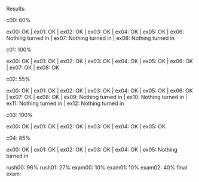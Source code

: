 Results:

c00: 60%

ex00: OK | ex01: OK | ex02: OK | ex03: OK | ex04: OK | ex05: OK | ex06: Nothing turned in | ex07: Nothing turned in | ex08: Nothing turned in

c01: 100%

ex00: OK | ex01: OK | ex02: OK | ex03: OK | ex04: OK | ex05: OK | ex06: OK | ex07: OK | ex08: OK

c02: 55%

ex00: OK | ex01: OK | ex02: OK | ex03: OK | ex04: OK | ex05: OK | ex06: OK | ex07: OK | ex08: OK | ex09: Nothing turned in | ex10: Nothing turned in | ex11: Nothing turned in | ex12: Nothing turned in

c03: 100%

ex00: OK | ex01: OK | ex02: OK | ex03: OK | ex04: OK | ex05: OK

c04: 85%

ex00: OK | ex01: OK | ex02: OK | ex03: OK | ex04: OK | ex05: Nothing turned in

rush00: 96%
rush01: 27%
exam00: 10%
exam01: 10%
exam02: 40%
final exam:
